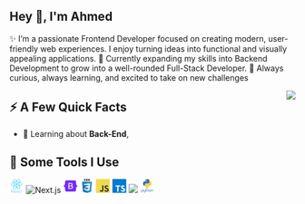 <h2>Hey 👋, I'm Ahmed</h2>
<p>✨ I’m a passionate Frontend Developer focused on creating modern, user-friendly web experiences. I enjoy turning ideas into functional and visually appealing applications.
🌱 Currently expanding my skills into Backend Development to grow into a well-rounded Full-Stack Developer.
🚀 Always curious, always learning, and excited to take on new challenges</p>
<img align="right" src="https://media1.giphy.com/media/13HgwGsXF0aiGY/giphy.gif" />
<h2>⚡️ A Few Quick Facts</h2>
<ul>
<li>🧐 Learning about <strong>Back-End</strong>,</li>
<!-- <li>📙 Check out my <a href="https://www.stanleylim.me/resume/resume.pdf">resume</a>.</li> -->
</ul>
<h2>🚀 Some Tools I Use</h2>
<p align="left">
<img src="https://raw.githubusercontent.com/devicons/devicon/master/icons/react/react-original-wordmark.svg" alt="react" width="25" height="25" />
<img src="https://logo.svgcdn.com/l/nextjs-plain.svg" alt="Next.js" width="25" height="25" />
<img src="https://raw.githubusercontent.com/devicons/devicon/master/icons/bootstrap/bootstrap-plain.svg" alt="bootstrap" width="25" height="25" />
<img src="https://raw.githubusercontent.com/devicons/devicon/master/icons/css3/css3-original-wordmark.svg" alt="css3" width="25" height="25" />
<img src="https://raw.githubusercontent.com/devicons/devicon/master/icons/javascript/javascript-original.svg" alt="javascript" width="25" height="25" />
<img src="https://raw.githubusercontent.com/devicons/devicon/master/icons/typescript/typescript-original.svg" alt="typescript" width="25" height="25" />
<img src="https://cdn.jsdelivr.net/gh/devicons/devicon@latest/icons/sass/sass-original.svg" />
<img src="https://raw.githubusercontent.com/devicons/devicon/master/icons/python/python-original-wordmark.svg" alt="python" width="25" height="25" />
</p>

